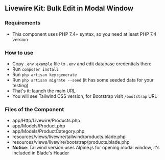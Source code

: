 ## Livewire Kit: Bulk Edit in Modal Window

### Requirements

- This component uses PHP 7.4+ syntax, so you need at least PHP 7.4 version


### How to use

- Copy `.env.example` file to `.env` and edit database credentials there
- Run `composer install`
- Run `php artisan key:generate`
- Run `php artisan migrate --seed` (it has some seeded data for your testing)
- That's it: launch the main URL
- You will see Tailwind CSS version, for Bootstrap visit `/bootstrap` URL


### Files of the Component

- app/Http/Livewire/Products.php
- app/Models/Product.php
- app/Models/ProductCategory.php
- resources/views/livewire/tailwind/products.blade.php
- resources/views/livewire/bootstrap/products.blade.php
- __Notice__: Tailwind version uses Alpine.js for opening modal window, it's included in Blade's Header
